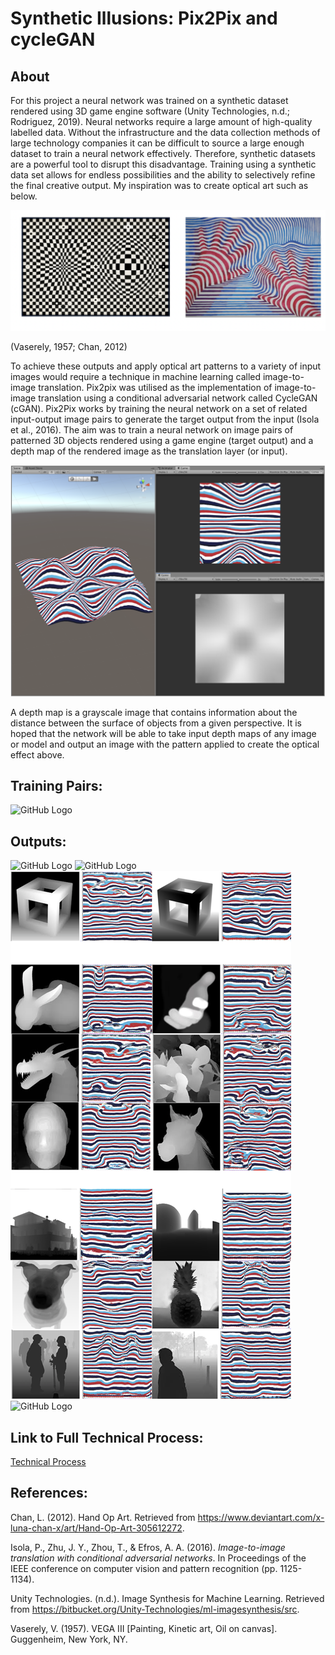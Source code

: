 # Synthetic Illusions: Pix2Pix and cycleGAN

## About

For this project a neural network was trained on a synthetic dataset rendered using 3D game engine software (Unity Technologies, n.d.; Rodriguez, 2019). Neural networks require a large amount of high-quality labelled data. Without the infrastructure and the data collection methods of large technology companies it can be difficult to source a large enough dataset to train a neural network effectively. Therefore, synthetic datasets are a powerful tool to disrupt this disadvantage. Training using a synthetic data set allows for endless possibilities and the ability to selectively refine the final creative output. My inspiration was to create optical art such as below.

![GitHub Logo](/images/OpArt.png)

(Vaserely, 1957; Chan, 2012)

To achieve these outputs and apply optical art patterns to a variety of input images would require a technique in machine learning called image-to-image translation. Pix2pix was utilised as the implementation of image-to-image translation using a conditional adversarial network called CycleGAN (cGAN). Pix2Pix works by training the neural network on a set of related input-output image pairs to generate the target output from the input (Isola et al., 2016).  The aim was to train a neural network on image pairs of patterned 3D objects rendered using a game engine (target output) and a depth map of the rendered image as the translation layer (or input). 

![GitHub Logo](/images/ImageGeneration.png)

A depth map is a grayscale image that contains information about the distance between the surface of objects from a given perspective. It is hoped that the network will be able to take input depth maps of any image or model and output an image with the pattern applied to create the optical effect above. 

## Training Pairs:

![GitHub Logo](/images/depthpairs.gif)

## Outputs:

![GitHub Logo](/images/head.gif) ![GitHub Logo](/images/hand.gif) ![GitHub Logo](/images/UnseenDepthMaps.png)![GitHub Logo](/images/bw_ext.gif)

## Link to Full Technical Process:

[Technical Process](https://senpai55.github.io/SyntheticIllusions_pix2pix_cycleGAN/ "Technical Process")

## References:

Chan, L. (2012). Hand Op Art. Retrieved from https://www.deviantart.com/x-luna-chan-x/art/Hand-Op-Art-305612272.

Isola, P., Zhu, J. Y., Zhou, T., & Efros, A. A. (2016). *Image-to-image translation with conditional adversarial networks*. In Proceedings of the IEEE conference on computer vision and pattern recognition (pp. 1125-1134).

Unity Technologies. (n.d.). Image Synthesis for Machine Learning. Retrieved from https://bitbucket.org/Unity-Technologies/ml-imagesynthesis/src.

Vaserely, V. (1957). VEGA III [Painting, Kinetic art, Oil on canvas]. Guggenheim, New York, NY.

